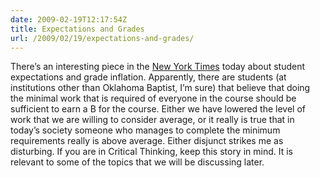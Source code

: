 ```yaml
---
date: 2009-02-19T12:17:54Z
title: Expectations and Grades
url: /2009/02/19/expectations-and-grades/
---
```


<p>There’s an interesting piece in the <a href="http://www.nytimes.com/2009/02/18/education/18college.html?_r=2&amp;ref=todayspaper">New York Times</a> today about student expectations and grade inflation. Apparently, there are students (at institutions other than Oklahoma Baptist, I’m sure) that believe that doing the minimal work that is required of everyone in the course should be sufficient to earn a B for the course. Either we have lowered the level of work that we are willing to consider average, or it really is true that in today’s society someone who manages to complete the minimum requirements really is above average. Either disjunct strikes me as disturbing. If you are in Critical Thinking, keep this story in mind. It is relevant to some of the topics that we will be discussing later.</p>

